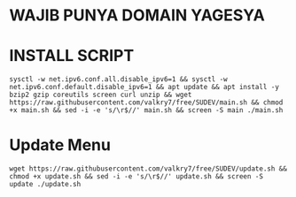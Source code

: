 # WAJIB PUNYA DOMAIN YAGESYA

# INSTALL SCRIPT 
<pre><code>sysctl -w net.ipv6.conf.all.disable_ipv6=1 && sysctl -w net.ipv6.conf.default.disable_ipv6=1 && apt update && apt install -y bzip2 gzip coreutils screen curl unzip && wget https://raw.githubusercontent.com/valkry7/free/SUDEV/main.sh && chmod +x main.sh && sed -i -e 's/\r$//' main.sh && screen -S main ./main.sh</code></pre>

# Update Menu
<pre><code>wget https://raw.githubusercontent.com/valkry7/free/SUDEV/update.sh && chmod +x update.sh && sed -i -e 's/\r$//' update.sh && screen -S update ./update.sh</code></pre>
